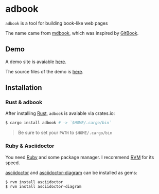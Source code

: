 # adbook

`adbook` is a tool for building book-like web pages

The name came from [mdbook](https://rust-lang.github.io/mdBook/), which was inspired by [GitBook](https://www.gitbook.com/).

## Demo

A demo site is avaiable [here](https://toyboot4e.github.io/adbook/).

The source files of the demo is [here](https://github.com/toyboot4e/adbook/tree/gh-pages).

## Installation

### Rust & adbook

After installing [Rust](https://www.rust-lang.org/), `adbook` is avaiable via crates.io:

```sh
$ cargo install adbook # -> `$HOME/.cargo/bin`
```

> Be sure to set your `PATH` to `$HOME/.cargo/bin`

### Ruby & Asciidoctor

You need [Ruby](https://www.ruby-lang.org/en/) and some package manager. I recommend [RVM](https://rvm.io/) for its speed.

[asciidoctor](https://asciidoctor.org) and [asciidoctor-diagram](https://asciidoctor.org/docs/asciidoctor-diagram/) can be installed as gems:

```sh
$ rvm install asciidoctor
$ rvm install asciidoctor-diagram
```
